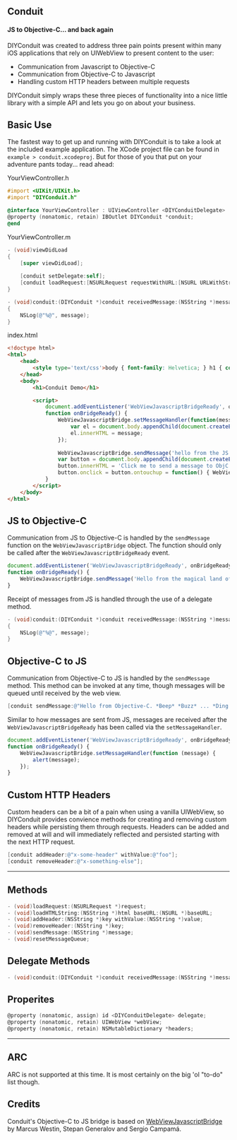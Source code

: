 ## Conduit
#### JS to Objective-C... and back again

DIYConduit was created to address three pain points present within many iOS applications that rely on UIWebView to present content to the user: 
- Communication from Javascript to Objective-C
- Communication from Objective-C to Javascript
- Handling custom HTTP headers between multiple requests 

DIYConduit simply wraps these three pieces of functionality into a nice little library with a simple API and lets you go on about your business.

## Basic Use
The fastest way to get up and running with DIYConduit is to take a look at the included example application. The XCode project file can be found in `example > conduit.xcodeproj`. But for those of you that put on your adventure pants today... read ahead:

YourViewController.h
```objective-c
#import <UIKit/UIKit.h>
#import "DIYConduit.h"

@interface YourViewController : UIViewController <DIYConduitDelegate>
@property (nonatomic, retain) IBOutlet DIYConduit *conduit;
@end
```

YourViewController.m
```objective-c
- (void)viewDidLoad
{
    [super viewDidLoad];
    
    [conduit setDelegate:self];
    [conduit loadRequest:[NSURLRequest requestWithURL:[NSURL URLWithString:@"http://my.awesomecats.com/index.html"]]];
}

- (void)conduit:(DIYConduit *)conduit receivedMessage:(NSString *)message
{
    NSLog(@"%@", message);
}
```

index.html
```html
<!doctype html>
<html>
    <head>
        <style type='text/css'>body { font-family: Helvetica; } h1 { color:#333; }</style>
    </head>
    <body>
        <h1>Conduit Demo</h1>

        <script>
            document.addEventListener('WebViewJavascriptBridgeReady', onBridgeReady, false);
            function onBridgeReady() {
                WebViewJavascriptBridge.setMessageHandler(function(message) {
                    var el = document.body.appendChild(document.createElement('div'));
                    el.innerHTML = message;
                });
                
                WebViewJavascriptBridge.sendMessage('hello from the JS');
                var button = document.body.appendChild(document.createElement('button'));
                button.innerHTML = 'Click me to send a message to ObjC';
                button.onclick = button.ontouchup = function() { WebViewJavascriptBridge.sendMessage('hello from JS button'); };
            }
        </script>
    </body>
</html>
```

## JS to Objective-C
Communication from JS to Objective-C is handled by the `sendMessage` function on the `WebViewJavascriptBridge` object. The function should only be called after the `WebViewJavascriptBridgeReady` event.
```javascript
document.addEventListener('WebViewJavascriptBridgeReady', onBridgeReady, false);
function onBridgeReady() {
    WebViewJavascriptBridge.sendMessage('Hello from the magical land of Javascript. Unicorns! Rainbows! Substack!');
}
```

Receipt of messages from JS is handled through the use of a delegate method.
```objective-c
- (void)conduit:(DIYConduit *)conduit receivedMessage:(NSString *)message
{
    NSLog(@"%@", message);
}
```

## Objective-C to JS
Communication from Objective-C to JS is handled by the `sendMessage` method. This method can be invoked at any time, though messages will be queued until received by the web view.
```objective-c
[conduit sendMessage:@"Hello from Objective-C. *Beep* *Buzz* ... *Ding!*"];
```

Similar to how messages are sent from JS, messages are received after the `WebViewJavascriptBridgeReady` has been called via the `setMessageHandler`.
```javascript
document.addEventListener('WebViewJavascriptBridgeReady', onBridgeReady, false);
function onBridgeReady() {
    WebViewJavascriptBridge.setMessageHandler(function (message) {
        alert(message);
    });
}
```

## Custom HTTP Headers
Custom headers can be a bit of a pain when using a vanilla UIWebView, so DIYConduit provides convience methods for creating and removing custom headers while persisting them through requests. Headers can be added and removed at will and will immediately reflected and persisted starting with the next HTTP request. 

```objective-c
[conduit addHeader:@"x-some-header" withValue:@"foo"];
[conduit removeHeader:@"x-something-else"];
```

---

## Methods
```objective-c
- (void)loadRequest:(NSURLRequest *)request;
- (void)loadHTMLString:(NSString *)html baseURL:(NSURL *)baseURL;
- (void)addHeader:(NSString *)key withValue:(NSString *)value;
- (void)removeHeader:(NSString *)key;
- (void)sendMessage:(NSString *)message;
- (void)resetMessageQueue;
```

## Delegate Methods
```objective-c
- (void)conduit:(DIYConduit *)conduit receivedMessage:(NSString *)message;
```

## Properites
```objective-c
@property (nonatomic, assign) id <DIYConduitDelegate> delegate;
@property (nonatomic, retain) UIWebView *webView;
@property (nonatomic, retain) NSMutableDictionary *headers;
```

---

## ARC
ARC is not supported at this time. It is most certainly on the big 'ol "to-do" list though.

## Credits
Conduit's Objective-C to JS bridge is based on [WebViewJavascriptBridge](https://github.com/marcuswestin/WebViewJavascriptBridge) by Marcus Westin, Stepan Generalov and Sergio Campamá. 